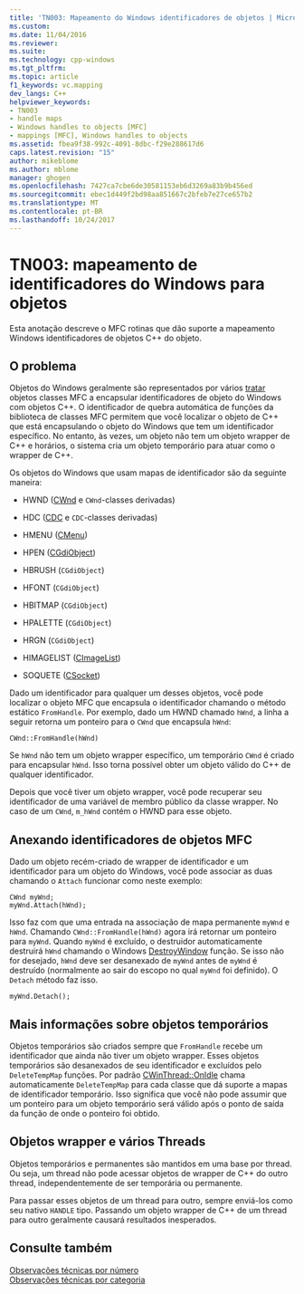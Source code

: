 ```yaml
---
title: 'TN003: Mapeamento do Windows identificadores de objetos | Microsoft Docs'
ms.custom: 
ms.date: 11/04/2016
ms.reviewer: 
ms.suite: 
ms.technology: cpp-windows
ms.tgt_pltfrm: 
ms.topic: article
f1_keywords: vc.mapping
dev_langs: C++
helpviewer_keywords:
- TN003
- handle maps
- Windows handles to objects [MFC]
- mappings [MFC], Windows handles to objects
ms.assetid: fbea9f38-992c-4091-8dbc-f29e288617d6
caps.latest.revision: "15"
author: mikeblome
ms.author: mblome
manager: ghogen
ms.openlocfilehash: 7427ca7cbe6de30581153eb6d3269a83b9b456ed
ms.sourcegitcommit: ebec1d449f2bd98aa851667c2bfeb7e27ce657b2
ms.translationtype: MT
ms.contentlocale: pt-BR
ms.lasthandoff: 10/24/2017
---
```

# <a name="tn003-mapping-of-windows-handles-to-objects"></a>TN003: mapeamento de identificadores do Windows para objetos
Esta anotação descreve o MFC rotinas que dão suporte a mapeamento Windows identificadores de objetos C++ do objeto.  
  
## <a name="the-problem"></a>O problema  
 Objetos do Windows geralmente são representados por vários [tratar](http://msdn.microsoft.com/library/windows/desktop/aa383751) objetos classes MFC a encapsular identificadores de objeto do Windows com objetos C++. O identificador de quebra automática de funções da biblioteca de classes MFC permitem que você localizar o objeto de C++ que está encapsulando o objeto do Windows que tem um identificador específico. No entanto, às vezes, um objeto não tem um objeto wrapper de C++ e horários, o sistema cria um objeto temporário para atuar como o wrapper de C++.  
  
 Os objetos do Windows que usam mapas de identificador são da seguinte maneira:  
  
-   HWND ([CWnd](../mfc/reference/cwnd-class.md) e `CWnd`-classes derivadas)  
  
-   HDC ([CDC](../mfc/reference/cdc-class.md) e `CDC`-classes derivadas)  
  
-   HMENU ([CMenu](../mfc/reference/cmenu-class.md))  
  
-   HPEN ([CGdiObject](../mfc/reference/cgdiobject-class.md))  
  
-   HBRUSH (`CGdiObject`)  
  
-   HFONT (`CGdiObject`)  
  
-   HBITMAP (`CGdiObject`)  
  
-   HPALETTE (`CGdiObject`)  
  
-   HRGN (`CGdiObject`)  
  
-   HIMAGELIST ([CImageList](../mfc/reference/cimagelist-class.md))  
  
-   SOQUETE ([CSocket](../mfc/reference/csocket-class.md))  
  
 Dado um identificador para qualquer um desses objetos, você pode localizar o objeto MFC que encapsula o identificador chamando o método estático `FromHandle`. Por exemplo, dado um HWND chamado `hWnd`, a linha a seguir retorna um ponteiro para o `CWnd` que encapsula `hWnd`:  
  
```  
CWnd::FromHandle(hWnd)  
```  
  
 Se `hWnd` não tem um objeto wrapper específico, um temporário `CWnd` é criado para encapsular `hWnd`. Isso torna possível obter um objeto válido do C++ de qualquer identificador.  
  
 Depois que você tiver um objeto wrapper, você pode recuperar seu identificador de uma variável de membro público da classe wrapper. No caso de um `CWnd`, `m_hWnd` contém o HWND para esse objeto.  
  
## <a name="attaching-handles-to-mfc-objects"></a>Anexando identificadores de objetos MFC  
 Dado um objeto recém-criado de wrapper de identificador e um identificador para um objeto do Windows, você pode associar as duas chamando o `Attach` funcionar como neste exemplo:  
  
```  
CWnd myWnd;  
myWnd.Attach(hWnd);
```  
  
 Isso faz com que uma entrada na associação de mapa permanente `myWnd` e `hWnd`. Chamando `CWnd::FromHandle(hWnd)` agora irá retornar um ponteiro para `myWnd`. Quando `myWnd` é excluído, o destruidor automaticamente destruirá `hWnd` chamando o Windows [DestroyWindow](http://msdn.microsoft.com/library/windows/desktop/ms632682) função. Se isso não for desejado, `hWnd` deve ser desanexado de `myWnd` antes de `myWnd` é destruído (normalmente ao sair do escopo no qual `myWnd` foi definido). O `Detach` método faz isso.  
  
```  
myWnd.Detach();
```  
  
## <a name="more-about-temporary-objects"></a>Mais informações sobre objetos temporários  
 Objetos temporários são criados sempre que `FromHandle` recebe um identificador que ainda não tiver um objeto wrapper. Esses objetos temporários são desanexados de seu identificador e excluídos pelo `DeleteTempMap` funções. Por padrão [CWinThread::OnIdle](../mfc/reference/cwinthread-class.md#onidle) chama automaticamente `DeleteTempMap` para cada classe que dá suporte a mapas de identificador temporário. Isso significa que você não pode assumir que um ponteiro para um objeto temporário será válido após o ponto de saída da função de onde o ponteiro foi obtido.  
  
## <a name="wrapper-objects-and-multiple-threads"></a>Objetos wrapper e vários Threads  
 Objetos temporários e permanentes são mantidos em uma base por thread. Ou seja, um thread não pode acessar objetos de wrapper de C++ do outro thread, independentemente de ser temporária ou permanente.  
  
 Para passar esses objetos de um thread para outro, sempre enviá-los como seu nativo `HANDLE` tipo. Passando um objeto wrapper de C++ de um thread para outro geralmente causará resultados inesperados.  
  
## <a name="see-also"></a>Consulte também  
 [Observações técnicas por número](../mfc/technical-notes-by-number.md)   
 [Observações técnicas por categoria](../mfc/technical-notes-by-category.md)

